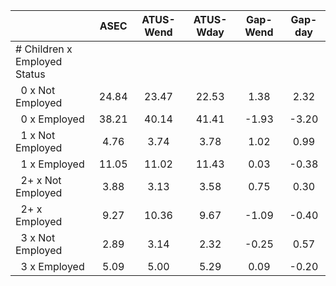 
|                      |         ASEC |    ATUS-Wend |    ATUS-Wday |     Gap-Wend |      Gap-day |
| -------------------- | :----------: | :----------: | :----------: | :----------: | :----------: |
| # Children x Employed Status |              |              |              |              |              |
| &nbsp;&nbsp;0 x Not Employed |        24.84 |        23.47 |        22.53 |         1.38 |         2.32 |
| &nbsp;&nbsp;0 x Employed |        38.21 |        40.14 |        41.41 |        -1.93 |        -3.20 |
| &nbsp;&nbsp;1 x Not Employed |         4.76 |         3.74 |         3.78 |         1.02 |         0.99 |
| &nbsp;&nbsp;1 x Employed |        11.05 |        11.02 |        11.43 |         0.03 |        -0.38 |
| &nbsp;&nbsp;2+ x Not Employed |         3.88 |         3.13 |         3.58 |         0.75 |         0.30 |
| &nbsp;&nbsp;2+ x Employed |         9.27 |        10.36 |         9.67 |        -1.09 |        -0.40 |
| &nbsp;&nbsp;3 x Not Employed |         2.89 |         3.14 |         2.32 |        -0.25 |         0.57 |
| &nbsp;&nbsp;3 x Employed |         5.09 |         5.00 |         5.29 |         0.09 |        -0.20 |

